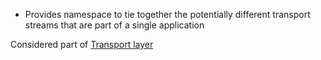 - Provides namespace to tie together the potentially different transport streams that are part of a single application

Considered part of [Transport layer](Transport%20layer.md)
